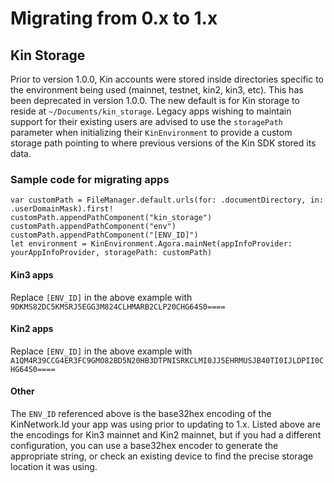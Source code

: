 # Migrating from 0.x to 1.x

## Kin Storage
Prior to version 1.0.0, Kin accounts were stored inside directories specific to the environment being used (mainnet, testnet, kin2, kin3, etc). This has been deprecated in version 1.0.0. The new default is for Kin storage to reside at `~/Documents/kin_storage`. Legacy apps wishing to maintain support for their existing users are advised to use the `storagePath` parameter when initializing their `KinEnvironment` to provide a custom storage path pointing to where previous versions of the Kin SDK stored its data.

### Sample code for migrating apps
```
var customPath = FileManager.default.urls(for: .documentDirectory, in: .userDomainMask).first!
customPath.appendPathComponent("kin_storage")
customPath.appendPathComponent("env")
customPath.appendPathComponent("[ENV_ID]")
let environment = KinEnvironment.Agora.mainNet(appInfoProvider: yourAppInfoProvider, storagePath: customPath)
```

#### Kin3 apps
Replace `[ENV_ID]` in the above example with `9DKMS82DC5KMSRJ5EGG3M824CLHMARB2CLP20CHG64S0====`

#### Kin2 apps
Replace `[ENV_ID]` in the above example with `A1QM4R39CCG4ER3FC9GMO82BD5N20HB3DTPNISRKCLMI0JJ5EHRMUSJB40TI0IJLDPII0CHG64S0====`

#### Other
The `ENV_ID` referenced above is the base32hex encoding of the KinNetwork.Id your app was using prior to updating to 1.x. Listed above are the encodings for Kin3 mainnet and Kin2 mainnet, but if you had a different configuration, you can use a base32hex encoder to generate the appropriate string, or check an existing device to find the precise storage location it was using.
 
